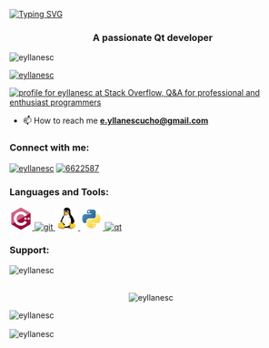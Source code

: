 <!--
**eyllanesc/eyllanesc** is a ✨ _special_ ✨ repository because its `README.md` (this file) appears on your GitHub profile.

Here are some ideas to get you started:

- 🔭 I’m currently working on ...
- 🌱 I’m currently learning ...
- 👯 I’m looking to collaborate on ...
- 🤔 I’m looking for help with ...
- 💬 Ask me about ...
- 📫 How to reach me: ...
- 😄 Pronouns: ...
- ⚡ Fun fact: ...
-->

[![Typing SVG](https://readme-typing-svg.herokuapp.com?color=5BA95F&size=40&center=true&vCenter=true&lines=Hi%2C+I'm+jahan)](https://git.io/typing-svg)

<h3 align="center">A passionate Qt developer</h3>

<p align="left"> <img src="https://komarev.com/ghpvc/?username=eyllanesc&label=Profile%20views&color=0e75b6&style=flat" alt="eyllanesc" /> </p>

<p align="left"> <a href="https://twitter.com/eyllanesc" target="blank"><img src="https://img.shields.io/twitter/follow/eyllanesc?logo=twitter&style=for-the-badge" alt="eyllanesc" /></a> </p>

<a href="https://stackoverflow.com/users/6622587/eyllanesc"><img src="https://stackoverflow.com/users/flair/6622587.png" width="208" height="58" alt="profile for eyllanesc at Stack Overflow, Q&amp;A for professional and enthusiast programmers" title="profile for eyllanesc at Stack Overflow, Q&amp;A for professional and enthusiast programmers"></a>

- 📫 How to reach me **e.yllanescucho@gmail.com**

<h3 align="left">Connect with me:</h3>
<p align="left">
<a href="https://twitter.com/eyllanesc" target="blank"><img align="center" src="https://raw.githubusercontent.com/rahuldkjain/github-profile-readme-generator/master/src/images/icons/Social/twitter.svg" alt="eyllanesc" height="30" width="40" /></a>
<a href="https://stackoverflow.com/users/6622587" target="blank"><img align="center" src="https://raw.githubusercontent.com/rahuldkjain/github-profile-readme-generator/master/src/images/icons/Social/stack-overflow.svg" alt="6622587" height="30" width="40" /></a>
</p>

<h3 align="left">Languages and Tools:</h3>
<p align="left"> <a href="https://www.w3schools.com/cpp/" target="_blank"> <img src="https://raw.githubusercontent.com/devicons/devicon/master/icons/cplusplus/cplusplus-original.svg" alt="cplusplus" width="40" height="40"/> </a> <a href="https://git-scm.com/" target="_blank"> <img src="https://www.vectorlogo.zone/logos/git-scm/git-scm-icon.svg" alt="git" width="40" height="40"/> </a> <a href="https://www.linux.org/" target="_blank"> <img src="https://raw.githubusercontent.com/devicons/devicon/master/icons/linux/linux-original.svg" alt="linux" width="40" height="40"/> </a> <a href="https://www.python.org" target="_blank"> <img src="https://raw.githubusercontent.com/devicons/devicon/master/icons/python/python-original.svg" alt="python" width="40" height="40"/> </a> <a href="https://www.qt.io/" target="_blank"> <img src="https://upload.wikimedia.org/wikipedia/commons/0/0b/Qt_logo_2016.svg" alt="qt" width="40" height="40"/> </a> </p>

<h3 align="left">Support:</h3>
<p><a href="https://www.buymeacoffee.com/eyllanesc"> <img align="left" src="https://cdn.buymeacoffee.com/buttons/v2/default-yellow.png" height="50" width="210" alt="eyllanesc" /></a></p><br><br>

<p align="left">
<img src="https://github-readme-stats.vercel.app/api/top-langs?username=eyllanesc&show_icons=true&locale=en&layout=compact" alt="eyllanesc" />
</p>

<p align="left">
<img src="https://github-readme-stats.vercel.app/api?username=eyllanesc&show_icons=true&locale=en" alt="eyllanesc" />
</p>

<p align="left">
<img align="center" src="https://github-readme-streak-stats.herokuapp.com/?user=eyllanesc&" alt="eyllanesc" />
</p>

